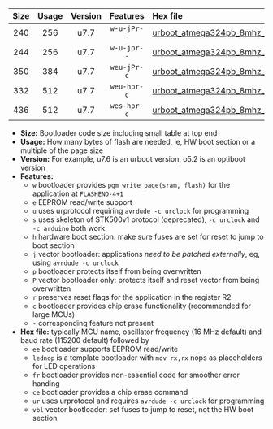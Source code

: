 |Size|Usage|Version|Features|Hex file|
|:-:|:-:|:-:|:-:|:--|
|240|256|u7.7|`w-u-jPr--`|[urboot_atmega324pb_8mhz_9600bps_lednop_ur_vbl.hex](https://raw.githubusercontent.com/stefanrueger/urboot.hex/main/mcus/atmega324pb/fcpu_8mhz/9600_bps/urboot_atmega324pb_8mhz_9600bps_lednop_ur_vbl.hex)|
|244|256|u7.7|`w-u-jpr--`|[urboot_atmega324pb_8mhz_9600bps_lednop_fr_ur_vbl.hex](https://raw.githubusercontent.com/stefanrueger/urboot.hex/main/mcus/atmega324pb/fcpu_8mhz/9600_bps/urboot_atmega324pb_8mhz_9600bps_lednop_fr_ur_vbl.hex)|
|350|384|u7.7|`weu-jPr-c`|[urboot_atmega324pb_8mhz_9600bps_ee_lednop_fr_ce_ur_vbl.hex](https://raw.githubusercontent.com/stefanrueger/urboot.hex/main/mcus/atmega324pb/fcpu_8mhz/9600_bps/urboot_atmega324pb_8mhz_9600bps_ee_lednop_fr_ce_ur_vbl.hex)|
|332|512|u7.7|`weu-hpr-c`|[urboot_atmega324pb_8mhz_9600bps_ee_lednop_fr_ce_ur.hex](https://raw.githubusercontent.com/stefanrueger/urboot.hex/main/mcus/atmega324pb/fcpu_8mhz/9600_bps/urboot_atmega324pb_8mhz_9600bps_ee_lednop_fr_ce_ur.hex)|
|436|512|u7.7|`wes-hpr-c`|[urboot_atmega324pb_8mhz_9600bps_ee_lednop_fr_ce.hex](https://raw.githubusercontent.com/stefanrueger/urboot.hex/main/mcus/atmega324pb/fcpu_8mhz/9600_bps/urboot_atmega324pb_8mhz_9600bps_ee_lednop_fr_ce.hex)|

- **Size:** Bootloader code size including small table at top end
- **Usage:** How many bytes of flash are needed, ie, HW boot section or a multiple of the page size
- **Version:** For example, u7.6 is an urboot version, o5.2 is an optiboot version
- **Features:**
  + `w` bootloader provides `pgm_write_page(sram, flash)` for the application at `FLASHEND-4+1`
  + `e` EEPROM read/write support
  + `u` uses urprotocol requiring `avrdude -c urclock` for programming
  + `s` uses skeleton of STK500v1 protocol (deprecated); `-c urclock` and `-c arduino` both work
  + `h` hardware boot section: make sure fuses are set for reset to jump to boot section
  + `j` vector bootloader: applications *need to be patched externally*, eg, using `avrdude -c urclock`
  + `p` bootloader protects itself from being overwritten
  + `P` vector bootloader only: protects itself and reset vector from being overwritten
  + `r` preserves reset flags for the application in the register R2
  + `c` bootloader provides chip erase functionality (recommended for large MCUs)
  + `-` corresponding feature not present
- **Hex file:** typically MCU name, oscillator frequency (16 MHz default) and baud rate (115200 default) followed by
  + `ee` bootloader supports EEPROM read/write
  + `lednop` is a template bootloader with `mov rx,rx` nops as placeholders for LED operations
  + `fr` bootloader provides non-essential code for smoother error handing
  + `ce` bootloader provides a chip erase command
  + `ur` uses urprotocol and requires `avrdude -c urclock` for programming
  + `vbl` vector bootloader: set fuses to jump to reset, not the HW boot section
